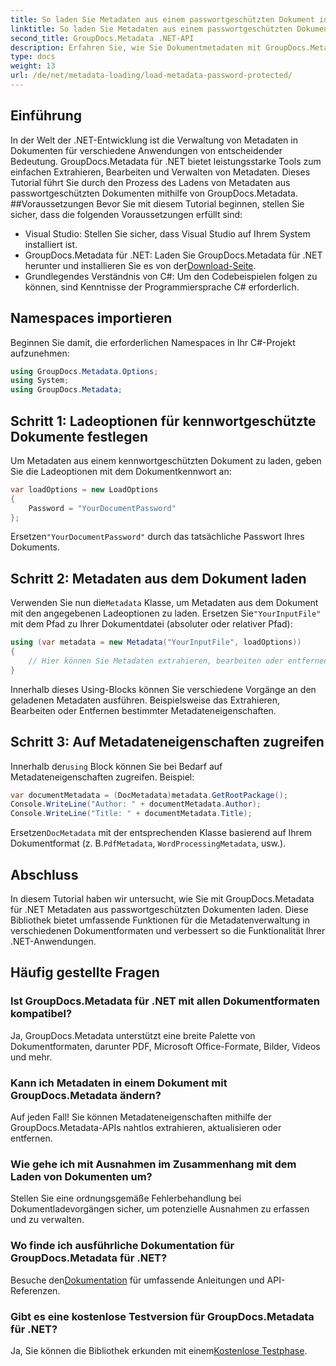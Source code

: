 ```yaml
---
title: So laden Sie Metadaten aus einem passwortgeschützten Dokument in .NET
linktitle: So laden Sie Metadaten aus einem passwortgeschützten Dokument in .NET
second_title: GroupDocs.Metadata .NET-API
description: Erfahren Sie, wie Sie Dokumentmetadaten mit GroupDocs.Metadata für .NET effizient verwalten. Extrahieren, bearbeiten und verarbeiten Sie Metadaten nahtlos in Ihren .NET-Anwendungen.
type: docs
weight: 13
url: /de/net/metadata-loading/load-metadata-password-protected/
---
```

## Einführung
In der Welt der .NET-Entwicklung ist die Verwaltung von Metadaten in Dokumenten für verschiedene Anwendungen von entscheidender Bedeutung. GroupDocs.Metadata für .NET bietet leistungsstarke Tools zum einfachen Extrahieren, Bearbeiten und Verwalten von Metadaten. Dieses Tutorial führt Sie durch den Prozess des Ladens von Metadaten aus passwortgeschützten Dokumenten mithilfe von GroupDocs.Metadata.
##Voraussetzungen
Bevor Sie mit diesem Tutorial beginnen, stellen Sie sicher, dass die folgenden Voraussetzungen erfüllt sind:
- Visual Studio: Stellen Sie sicher, dass Visual Studio auf Ihrem System installiert ist.
-  GroupDocs.Metadata für .NET: Laden Sie GroupDocs.Metadata für .NET herunter und installieren Sie es von der[Download-Seite](https://releases.groupdocs.com/metadata/net/).
- Grundlegendes Verständnis von C#: Um den Codebeispielen folgen zu können, sind Kenntnisse der Programmiersprache C# erforderlich.

## Namespaces importieren
Beginnen Sie damit, die erforderlichen Namespaces in Ihr C#-Projekt aufzunehmen:
```csharp
using GroupDocs.Metadata.Options;
using System;
using GroupDocs.Metadata;
```
## Schritt 1: Ladeoptionen für kennwortgeschützte Dokumente festlegen
Um Metadaten aus einem kennwortgeschützten Dokument zu laden, geben Sie die Ladeoptionen mit dem Dokumentkennwort an:
```csharp
var loadOptions = new LoadOptions
{
    Password = "YourDocumentPassword"
};
```
 Ersetzen`"YourDocumentPassword"` durch das tatsächliche Passwort Ihres Dokuments.
## Schritt 2: Metadaten aus dem Dokument laden
 Verwenden Sie nun die`Metadata` Klasse, um Metadaten aus dem Dokument mit den angegebenen Ladeoptionen zu laden. Ersetzen Sie`"YourInputFile"` mit dem Pfad zu Ihrer Dokumentdatei (absoluter oder relativer Pfad):
```csharp
using (var metadata = new Metadata("YourInputFile", loadOptions))
{
    // Hier können Sie Metadaten extrahieren, bearbeiten oder entfernen
}
```
Innerhalb dieses Using-Blocks können Sie verschiedene Vorgänge an den geladenen Metadaten ausführen. Beispielsweise das Extrahieren, Bearbeiten oder Entfernen bestimmter Metadateneigenschaften.
## Schritt 3: Auf Metadateneigenschaften zugreifen
 Innerhalb der`using` Block können Sie bei Bedarf auf Metadateneigenschaften zugreifen. Beispiel:
```csharp
var documentMetadata = (DocMetadata)metadata.GetRootPackage();
Console.WriteLine("Author: " + documentMetadata.Author);
Console.WriteLine("Title: " + documentMetadata.Title);
```
 Ersetzen`DocMetadata` mit der entsprechenden Klasse basierend auf Ihrem Dokumentformat (z. B.`PdfMetadata`, `WordProcessingMetadata`, usw.).

## Abschluss
In diesem Tutorial haben wir untersucht, wie Sie mit GroupDocs.Metadata für .NET Metadaten aus passwortgeschützten Dokumenten laden. Diese Bibliothek bietet umfassende Funktionen für die Metadatenverwaltung in verschiedenen Dokumentformaten und verbessert so die Funktionalität Ihrer .NET-Anwendungen.

## Häufig gestellte Fragen
### Ist GroupDocs.Metadata für .NET mit allen Dokumentformaten kompatibel?
Ja, GroupDocs.Metadata unterstützt eine breite Palette von Dokumentformaten, darunter PDF, Microsoft Office-Formate, Bilder, Videos und mehr.
### Kann ich Metadaten in einem Dokument mit GroupDocs.Metadata ändern?
Auf jeden Fall! Sie können Metadateneigenschaften mithilfe der GroupDocs.Metadata-APIs nahtlos extrahieren, aktualisieren oder entfernen.
### Wie gehe ich mit Ausnahmen im Zusammenhang mit dem Laden von Dokumenten um?
Stellen Sie eine ordnungsgemäße Fehlerbehandlung bei Dokumentladevorgängen sicher, um potenzielle Ausnahmen zu erfassen und zu verwalten.
### Wo finde ich ausführliche Dokumentation für GroupDocs.Metadata für .NET?
 Besuche den[Dokumentation](https://reference.groupdocs.com/metadata/net/) für umfassende Anleitungen und API-Referenzen.
### Gibt es eine kostenlose Testversion für GroupDocs.Metadata für .NET?
 Ja, Sie können die Bibliothek erkunden mit einem[Kostenlose Testphase](https://releases.groupdocs.com/).